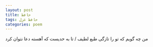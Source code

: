 ```yaml
---
layout: post
title: حافظ
tags: حافظ غزل
categories: poem
---
```


من چه گویم که تو را تازگی طبع لطیف / تا به حدیست که آهسته دعا نتوان کرد